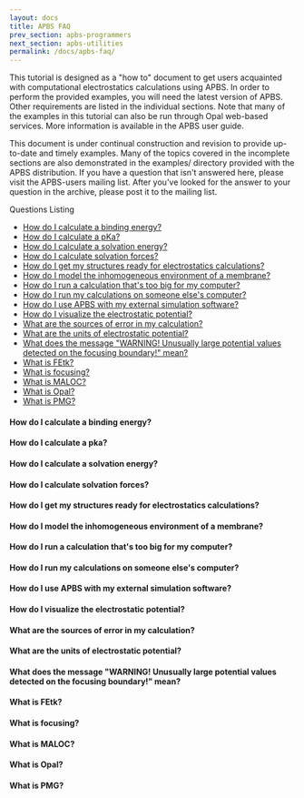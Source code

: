 ```yaml
---
layout: docs
title: APBS FAQ
prev_section: apbs-programmers
next_section: apbs-utilities
permalink: /docs/apbs-faq/
---
```


This tutorial is designed as a "how to" document to get users acquainted with computational electrostatics calculations using APBS. In order to perform the provided examples, you will need the latest version of APBS. Other requirements are listed in the individual sections.
Note that many of the examples in this tutorial can also be run through Opal web-based services. More information is available in the APBS user guide.

This document is under continual construction and revision to provide up-to-date and timely examples. Many of the topics covered in the incomplete sections are also demonstrated in the examples/ directory provided with the APBS distribution.  If you have a question that isn't answered here, please visit the APBS-users mailing list. After you've looked for the answer to your question in the archive, please post it to the mailing list.

Questions Listing
- [How do I calculate a binding energy?]({{site.url/apbs-faq#binding-energy}}/apbs-faq#binding-energy)
- [How do I calculate a pKa?]({{site.url/apbs-faq#calculate-pka}})
- [How do I calculate a solvation energy?]({{site.url}}/apbs-faq#calculate-energy)
- [How do I calculate solvation forces?]({{site.url}}/apbs-faq#calculate-forces)
- [How do I get my structures ready for electrostatics calculations?]({{site.url}}/apbs-faq#structures)
- [How do I model the inhomogeneous environment of a membrane?]({{site.url}}/apbs-faq#membrane)
- [How do I run a calculation that's too big for my computer?]({{site.url}}/apbs-faq#mycomputer-calculation)
- [How do I run my calculations on someone else's computer?]({{site.url}}/apbs-faq#othercomputer-calculation)
- [How do I use APBS with my external simulation software?]({{site.url}}/apbs-faq#simulation-software)
- [How do I visualize the electrostatic potential?]({{site.url}}/apbs-faq#elecrostatic-potential)
- [What are the sources of error in my calculation?]({{site.url}}/apbs-faq#calculation-error)
- [What are the units of electrostatic potential?]({{site.url}}/apbs-faq#units-potential)
- [What does the message "WARNING! Unusually large potential values detected on the focusing boundary!" mean?]({{site.url}}/apbs-faq#warning-message)
- [What is FEtk?]({{site.url}}/apbs-faq#fetk)
- [What is focusing?]({{site.url}}/apbs-faq#focusing)
- [What is MALOC?]({{site.url}}/apbs-faq#maloc)
- [What is Opal?]({{site.url}}/apbs-faq#opal)
- [What is PMG?]({{site.url}}/apbs-faq#pmg)

<h4 id="binding-energy">How do I calculate a binding energy?</h4>
<h4 id="calculate-pka">How do I calculate a pka?</h4>
<h4 id="calculate-energy">How do I calculate a solvation energy?</h4>
<h4 id="calculate-forces">How do I calculate solvation forces?</h4>
<h4 id="structures">How do I get my structures ready for electrostatics calculations?</h4>
<h4 id="membrane">How do I model the inhomogeneous environment of a membrane?</h4>
<h4 id="mycomputer-calculation">How do I run a calculation that's too big for my computer?</h4>
<h4 id="othercomputer-calculation">How do I run my calculations on someone else's computer?</h4>
<h4 id="simulation-software">How do I use APBS with my external simulation software?</h4>
<h4 id="electrostatic-potential">How do I visualize the electrostatic potential?</h4>
<h4 id="calculation-error">What are the sources of error in my calculation?</h4>
<h4 id="units-potential">What are the units of electrostatic potential?</h4>
<h4 id="warning-message">What does the message "WARNING! Unusually large potential values detected on the focusing boundary!" mean?</h4>
<h4 id="fetk">What is FEtk?</h4>
<h4 id="focusing">What is focusing?</h4>
<h4 id="maloc">What is MALOC?</h4>
<h4 id="opal">What is Opal?</h4>
<h4 id="pmg">What is PMG?</h4>